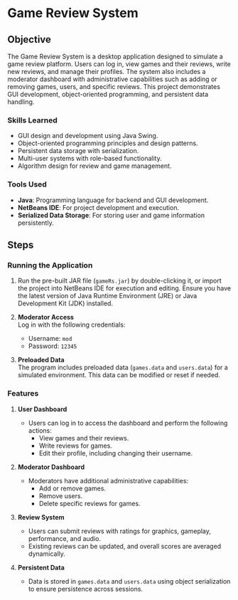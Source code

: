 # Game Review System

## Objective
The Game Review System is a desktop application designed to simulate a game review platform. Users can log in, view games and their reviews, write new reviews, and manage their profiles. The system also includes a moderator dashboard with administrative capabilities such as adding or removing games, users, and specific reviews. This project demonstrates GUI development, object-oriented programming, and persistent data handling.

### Skills Learned
- GUI design and development using Java Swing.
- Object-oriented programming principles and design patterns.
- Persistent data storage with serialization.
- Multi-user systems with role-based functionality.
- Algorithm design for review and game management.

### Tools Used
- **Java**: Programming language for backend and GUI development.
- **NetBeans IDE**: For project development and execution.
- **Serialized Data Storage**: For storing user and game information persistently.

## Steps
### Running the Application
1. Run the pre-built JAR file (`gameRs.jar`) by double-clicking it, or import the project into NetBeans IDE for execution and editing. Ensure you have the latest version of Java Runtime Environment (JRE) or Java Development Kit (JDK) installed.

2. **Moderator Access**  
   Log in with the following credentials:  
   - Username: `mod`  
   - Password: `12345`

3. **Preloaded Data**  
   The program includes preloaded data (`games.data` and `users.data`) for a simulated environment. This data can be modified or reset if needed.

### Features
1. **User Dashboard**  
   - Users can log in to access the dashboard and perform the following actions:
     - View games and their reviews.
     - Write reviews for games.
     - Edit their profile, including changing their username.

2. **Moderator Dashboard**  
   - Moderators have additional administrative capabilities:
     - Add or remove games.
     - Remove users.
     - Delete specific reviews for games.

3. **Review System**  
   - Users can submit reviews with ratings for graphics, gameplay, performance, and audio.  
   - Existing reviews can be updated, and overall scores are averaged dynamically.

4. **Persistent Data**  
   - Data is stored in `games.data` and `users.data` using object serialization to ensure persistence across sessions.

